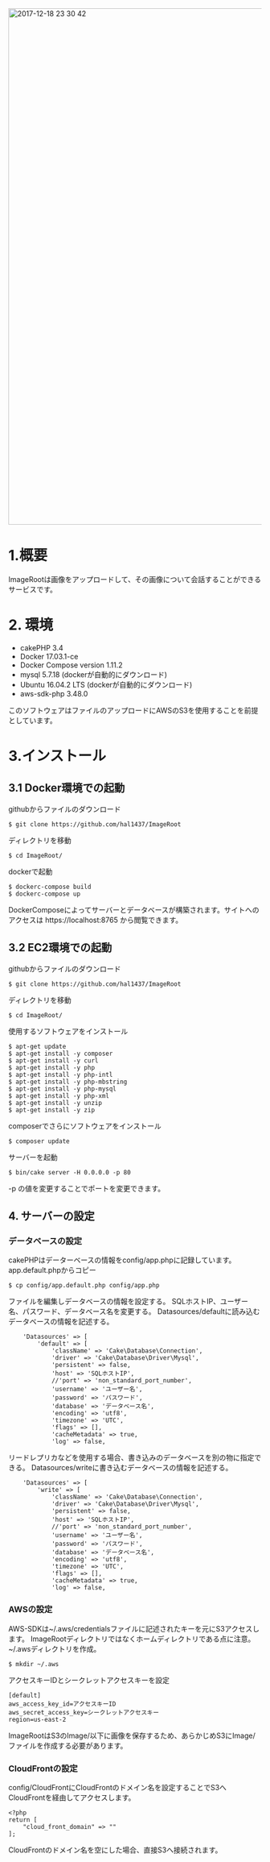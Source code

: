 <img width="1025" alt="2017-12-18 23 30 42" src="https://user-images.githubusercontent.com/8135472/34284191-8d8cd02c-e713-11e7-986a-73d960aff231.png">

# 1.概要

ImageRootは画像をアップロードして、その画像について会話することができるサービスです。  

# 2. 環境

+ cakePHP 3.4
+ Docker 17.03.1-ce
+ Docker Compose version 1.11.2
+ mysql 5.7.18 (dockerが自動的にダウンロード)
+ Ubuntu 16.04.2 LTS (dockerが自動的にダウンロード)
+ aws-sdk-php 3.48.0

このソフトウェアはファイルのアップロードにAWSのS3を使用することを前提としています。

# 3.インストール

## 3.1 Docker環境での起動

githubからファイルのダウンロード

```
$ git clone https://github.com/hal1437/ImageRoot
```
ディレクトリを移動

```
$ cd ImageRoot/
```

dockerで起動

```
$ dockerc-compose build
$ dockerc-compose up
```
DockerComposeによってサーバーとデータベースが構築されます。サイトへのアクセスは https://localhost:8765 から閲覧できます。

## 3.2 EC2環境での起動


githubからファイルのダウンロード

```
$ git clone https://github.com/hal1437/ImageRoot
```

ディレクトリを移動
```
$ cd ImageRoot/
```

使用するソフトウェアをインストール
```
$ apt-get update
$ apt-get install -y composer
$ apt-get install -y curl
$ apt-get install -y php
$ apt-get install -y php-intl
$ apt-get install -y php-mbstring
$ apt-get install -y php-mysql
$ apt-get install -y php-xml
$ apt-get install -y unzip
$ apt-get install -y zip
```
composerでさらにソフトウェアをインストール
```
$ composer update
```

サーバーを起動
```
$ bin/cake server -H 0.0.0.0 -p 80
```
-p の値を変更することでポートを変更できます。

## 4. サーバーの設定

### データベースの設定
cakePHPはデーターベースの情報をconfig/app.phpに記録しています。
app.default.phpからコピー
```
$ cp config/app.default.php config/app.php
```

ファイルを編集しデータベースの情報を設定する。
SQLホストIP、ユーザー名、パスワード、データベース名を変更する。
Datasources/defaultに読み込むデータベースの情報を記述する。
```php:config/app.php
    'Datasources' => [
        'default' => [
            'className' => 'Cake\Database\Connection',
            'driver' => 'Cake\Database\Driver\Mysql',
            'persistent' => false,
            'host' => 'SQLホストIP',
            //'port' => 'non_standard_port_number',
            'username' => 'ユーザー名',
            'password' => 'パスワード',
            'database' => 'データベース名',
            'encoding' => 'utf8',
            'timezone' => 'UTC', 
            'flags' => [],
            'cacheMetadata' => true,
            'log' => false, 
```

リードレプリカなどを使用する場合、書き込みのデータベースを別の物に指定できる。
Datasources/writeに書き込むデータベースの情報を記述する。
```php:config/app.php
    'Datasources' => [
        'write' => [
            'className' => 'Cake\Database\Connection',
            'driver' => 'Cake\Database\Driver\Mysql',
            'persistent' => false,
            'host' => 'SQLホストIP',
            //'port' => 'non_standard_port_number',
            'username' => 'ユーザー名',
            'password' => 'パスワード',
            'database' => 'データベース名',
            'encoding' => 'utf8',
            'timezone' => 'UTC', 
            'flags' => [],
            'cacheMetadata' => true,
            'log' => false, 
```

### AWSの設定
AWS-SDKは~/.aws/credentialsファイルに記述されたキーを元にS3アクセスします。
ImageRootディレクトリではなくホームディレクトリである点に注意。
~/.awsディレクトリを作成。
```
$ mkdir ~/.aws
```
アクセスキーIDとシークレットアクセスキーを設定
```
[default]
aws_access_key_id=アクセスキーID
aws_secret_access_key=シークレットアクセスキー
region=us-east-2
```
ImageRootはS3のImage/以下に画像を保存するため、あらかじめS3にImage/ファイルを作成する必要があります。


### CloudFrontの設定
config/CloudFrontにCloudFrontのドメイン名を設定することでS3へCloudFrontを経由してアクセスします。
```
<?php
return [
	"cloud_front_domain" => ""
];
```
CloudFrontのドメイン名を空にした場合、直接S3へ接続されます。

